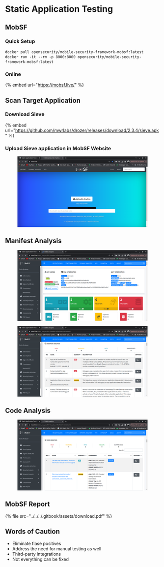 # Static Application Testing

## MobSF

### Quick Setup

```
docker pull opensecurity/mobile-security-framework-mobsf:latest
docker run -it --rm -p 8000:8000 opensecurity/mobile-security-framework-mobsf:latest
```

### Online

{% embed url="https://mobsf.live/" %}

## Scan Target Application

### Download Sieve

{% embed url="https://github.com/mwrlabs/drozer/releases/download/2.3.4/sieve.apk" %}

### Upload Sieve application in MobSF Website

<figure><img src="../../../.gitbook/assets/image (30).png" alt=""><figcaption></figcaption></figure>

## Manifest Analysis

<figure><img src="../../../.gitbook/assets/image (31).png" alt=""><figcaption></figcaption></figure>

<figure><img src="../../../.gitbook/assets/image (32).png" alt=""><figcaption></figcaption></figure>



## Code Analysis

<figure><img src="../../../.gitbook/assets/image (33).png" alt=""><figcaption></figcaption></figure>



## MobSF Report

{% file src="../../../.gitbook/assets/download.pdf" %}



## Words of Caution

* Eliminate flase positives
* Address the need for manual testing as well
* Third-party integrations
* Not everything can be fixed

